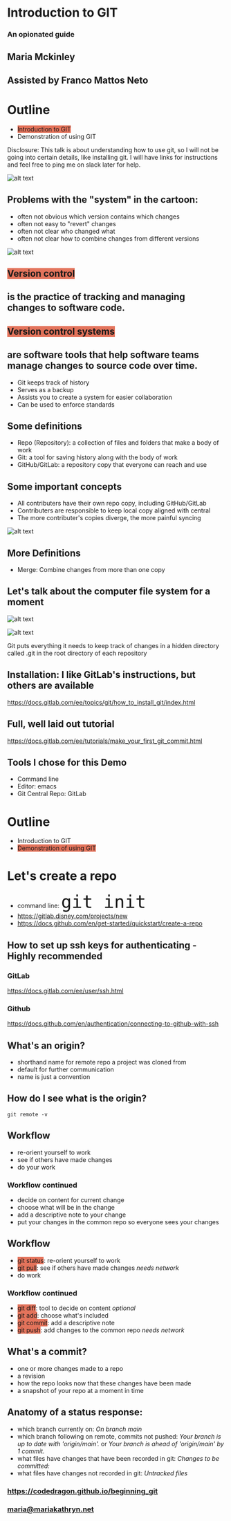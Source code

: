 # Introduction to GIT
### An opionated guide

## Maria Mckinley
## Assisted by Franco Mattos Neto




# Outline
* <span style="background-color: #E3735B">Introduction to GIT</span>
* Demonstration of using GIT

Disclosure: This talk is about understanding how to use git, so I will not be going into
certain details, like installing git. I will have links for instructions and feel free
to ping me on slack later for help.




![alt text](assets/final_doc.gif "'Piled Higher and Deeper' by Jorge Cham www.phdcomics.com")




## Problems with the "system" in the cartoon:
* often not obvious which version contains which changes
* often not easy to "revert" changes
* often not clear who changed what
* often not clear how to combine changes from different versions




![alt text](assets/share_manuscript.png "One document, many authors")




## <span style="background-color: #E3735B">Version control</span>
## is the practice of tracking and managing changes to software code.
## <span style="background-color: #E3735B">Version control systems</span>
## are software tools that help software teams manage changes to source code over time.




* Git keeps track of history
* Serves as a backup
* Assists you to create a system for easier collaboration
* Can be used to enforce standards




## Some definitions
* Repo (Repository): a collection of files and folders that make a body of work
* Git:  a tool for saving history along with the body of work
* GitHub/GitLab:  a repository copy that everyone can reach and use




## Some important concepts
* All contributers have their own repo copy, including GitHub/GitLab
* Contributers are responsible to keep local copy aligned with central
* The more contributer's copies diverge, the more painful syncing




![alt text](assets/github_gitlab.png "Git repo, many authors")




## More Definitions
* Merge: Combine changes from more than one copy




## Let's talk about the computer file system for a moment
![alt text](assets/color_coded_files.jpg "organized folders ©Elena Elisseeva | Dreamstime.com")




![alt text](assets/messy-file-folder.jpeg "Messy File Folders")






Git puts everything it needs to keep track of changes in a hidden directory called
.git in the root directory of each repository




## Installation: I like GitLab's instructions, but others are available
https://docs.gitlab.com/ee/topics/git/how_to_install_git/index.html
## Full, well laid out tutorial
https://docs.gitlab.com/ee/tutorials/make_your_first_git_commit.html




## Tools I chose for this Demo
* Command line
* Editor: emacs
* Git Central Repo: GitLab




# Outline
* Introduction to GIT
* <span style="background-color: #E3735B">Demonstration of using GIT</span>




# Let's create a repo
* command line: <font size= "10">`git init` </font> 
* https://gitlab.disney.com/projects/new
* https://docs.github.com/en/get-started/quickstart/create-a-repo




## How to set up ssh keys for authenticating - Highly recommended
### GitLab
https://docs.gitlab.com/ee/user/ssh.html
### Github
https://docs.github.com/en/authentication/connecting-to-github-with-ssh




## What's an origin?
* shorthand name for remote repo a project was cloned from
* default for further communication
* name is just a convention




## How do I see what is the origin?
`git remote -v`




## Workflow
* re-orient yourself to work
* see if others have made changes
* do your work




### Workflow continued
* decide on content for current change
* choose what will be in the change
* add a descriptive note to your change
* put your changes in the common repo so everyone sees your changes




## Workflow
* <span style="background-color: #E3735B">git status</span>: re-orient yourself to work
* <span style="background-color: #E3735B">git pull</span>: see if others have made changes  *needs network*
* do work




### Workflow continued
* <span style="background-color: #E3735B">git diff</span>: tool to decide on content  *optional* 
* <span style="background-color: #E3735B">git add</span>: choose what's included
* <span style="background-color: #E3735B">git commit</span>: add a descriptive note
* <span style="background-color: #E3735B">git push</span>: add changes to the common repo  *needs network*




## What's a commit?
* one or more changes made to a repo
* a revision
* how the repo looks now that these changes have been made
* a snapshot of your repo at a moment in time




## Anatomy of a status response:
* which branch currently on: *On branch main*
* which branch following on remote, commits not pushed: *Your branch is up to date with 'origin/main'.*
  or *Your branch is ahead of 'origin/main' by 1 commit.*
* what files have changes that have been recorded in git: *Changes to be committed:*
* what files have changes not recorded in git: *Untracked files*




### https://codedragon.github.io/beginning_git
### maria@mariakathryn.net
